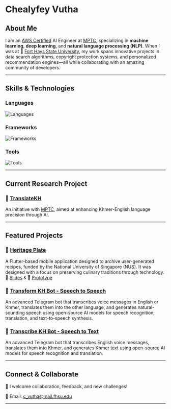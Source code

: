 # Chealyfey Vutha 

## About Me

I am an [AWS Certified](https://www.credly.com/badges/e28d8188-8015-4bf7-8050-4c66c367d391) AI Engineer at [MPTC](https://mptc.gov.kh/en), specializing in **machine learning**, **deep learning**, and **natural language processing (NLP)**. When I was at 🐯 [Fort Hays State University](https://www.fhsu.edu/), my work spans innovative projects in data search algorithms, copyright protection systems, and personalized recommendation engines—all while collaborating with an amazing community of developers.

---

## Skills & Technologies

### Languages
![Languages](https://skillicons.dev/icons?i=python,go,c,js,java)

### Frameworks 
![Frameworks](https://skillicons.dev/icons?i=tensorflow,pytorch,scikitlearn,opencv,react,flutter,fastapi)

### Tools
![Tools](https://skillicons.dev/icons?i=aws,gcp,docker,kubernetes,git,linux,ubuntu,pycharm)

---
## Current Research Project

### 🚀 [TranslateKH](https://translatekh.mptc.gov.kh)
An initiative with [MPTC](https://mptc.gov.kh/en), aimed at enhancing Khmer-English language precision through AI.

---

##  Featured Projects

### 🍲 [Heritage Plate](https://credentials.nus.edu.sg/be28b90c-737b-45cb-af12-6e8926364aa5#acc.ztmSYEdP)
A Flutter-based mobile application designed to archive user-generated recipes, funded by the National University of Singapore (NUS). It was designed with a focus on preserving culinary traditions through technology. 📄 [Slides](https://docs.google.com/presentation/d/1tPTVsQU48EfZXDyQYG8H6mvt-iIyu2CW2ycp22Iuvg4/edit?usp=sharing) & 🎨 [Prototype](https://www.figma.com/community/file/1271724630466167245/heritage-plate-aus-prototype)
### 🤖 [Transform KH Bot - Speech to Speech](https://github.com/lyfeyvutha/transform-kh-bot)
An advanced Telegram bot that transcribes voice messages in English or Khmer, translates them into the other language, and generates natural-sounding speech using open-source AI models for speech recognition, translation, and text-to-speech synthesis.
### 📝 [Transcribe KH Bot - Speech to Text](https://github.com/lyfeyvutha/transcribe-kh-bot)
An advanced Telegram bot that transcribes English voice messages, translates them into Khmer, and generates Khmer text using open-source AI models for speech recognition and translation. 

---

## Connect & Collaborate

💬 I welcome collaboration, feedback, and new challenges!

📧 Email: c_vutha@mail.fhsu.edu

---
